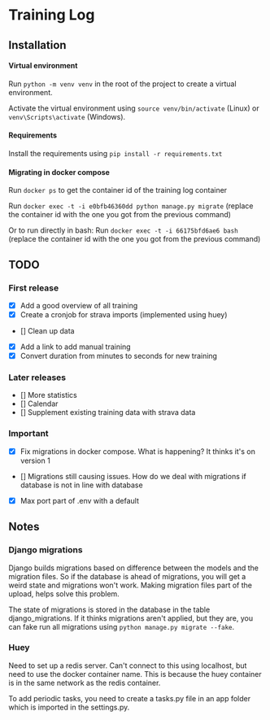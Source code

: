 # Training Log

## Installation

#### Virtual environment
Run `python -m venv venv` in the root of the project to create a virtual environment.

Activate the virtual environment using `source venv/bin/activate` (Linux) or 
`venv\Scripts\activate` (Windows).

#### Requirements
Install the requirements using `pip install -r requirements.txt`


#### Migrating in docker compose

Run `docker ps` to get the container id of the training log container

Run `docker exec -t -i e0bfb46360dd python manage.py migrate`
(replace the container id with the one you got from the previous command)

Or to run directly in bash:
Run `docker exec -t -i 66175bfd6ae6 bash` 
(replace the container id with the one you got from the previous command)



## TODO
### First release
- [x] Add a good overview of all training
- [x] Create a cronjob for strava imports (implemented using huey)
- [] Clean up data
- [x] Add a link to add manual training
- [x] Convert duration from minutes to seconds for new training

### Later releases
- [] More statistics 
- [] Calendar
- [] Supplement existing training data with strava data

### Important 
- [x] Fix migrations in docker compose. What is happening? It thinks it's on version 1
- [] Migrations still causing issues. How do we deal with migrations if database is not in line with database
- [x] Max port part of .env with a default


## Notes

### Django migrations
Django builds migrations based on difference between the models and the migration files. 
So if the database is ahead of migrations, you will get a weird state and migrations
won't work. Making migration files part of the upload, helps solve this problem.

The state of migrations is stored in the database in the table django_migrations. If
it thinks migrations aren't applied, but they are, you can fake run all migrations using
`python manage.py migrate --fake`.

### Huey
Need to set up a redis server. Can't connect to this using localhost, but need to use 
the docker container name. This is because the huey container is in the same network
as the redis container.

To add periodic tasks, you need to create a tasks.py file in an app folder which is 
imported in the settings.py.

